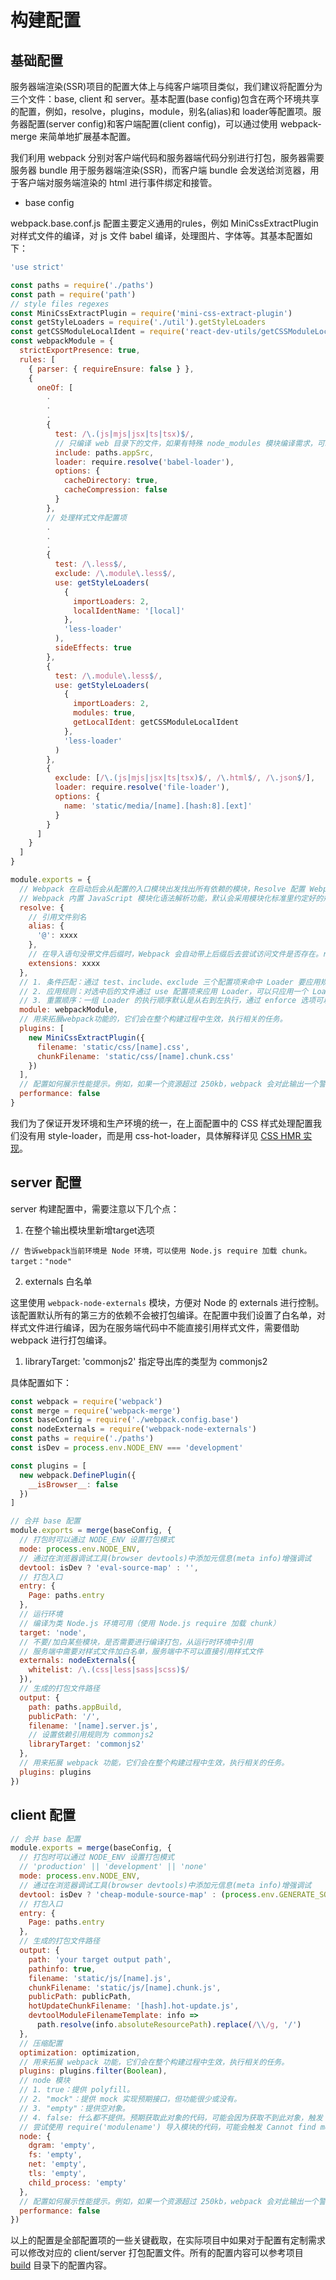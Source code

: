# 构建配置

## 基础配置

服务器端渲染(SSR)项目的配置大体上与纯客户端项目类似，我们建议将配置分为三个文件：base, client 和 server。基本配置(base config)包含在两个环境共享的配置，例如，resolve，plugins，module，别名(alias)和 loader等配置项。服务器配置(server config)和客户端配置(client config)，可以通过使用 webpack-merge 来简单地扩展基本配置。

我们利用 webpack 分别对客户端代码和服务器端代码分别进行打包，服务器需要服务器 bundle 用于服务器端渲染(SSR)，而客户端 bundle 会发送给浏览器，用于客户端对服务端渲染的 html 进行事件绑定和接管。

- base config

webpack.base.conf.js 配置主要定义通用的rules，例如 MiniCssExtractPlugin 对样式文件的编译，对 js 文件 babel 编译，处理图片、字体等。其基本配置如下：

```javascript
'use strict'

const paths = require('./paths')
const path = require('path')
// style files regexes
const MiniCssExtractPlugin = require('mini-css-extract-plugin')
const getStyleLoaders = require('./util').getStyleLoaders
const getCSSModuleLocalIdent = require('react-dev-utils/getCSSModuleLocalIdent')
const webpackModule = {
  strictExportPresence: true,
  rules: [
    { parser: { requireEnsure: false } },
    {
      oneOf: [
        .
        .
        .
        {
          test: /\.(js|mjs|jsx|ts|tsx)$/,
          // 只编译 web 目录下的文件，如果有特殊 node_modules 模块编译需求，可以在这里进行配置
          include: paths.appSrc,
          loader: require.resolve('babel-loader'),
          options: {
            cacheDirectory: true,
            cacheCompression: false
          }
        },
        // 处理样式文件配置项
        .
        .
        .
        {
          test: /\.less$/,
          exclude: /\.module\.less$/,
          use: getStyleLoaders(
            {
              importLoaders: 2,
              localIdentName: '[local]'
            },
            'less-loader'
          ),
          sideEffects: true
        },
        {
          test: /\.module\.less$/,
          use: getStyleLoaders(
            {
              importLoaders: 2,
              modules: true,
              getLocalIdent: getCSSModuleLocalIdent
            },
            'less-loader'
          )
        },
        {
          exclude: [/\.(js|mjs|jsx|ts|tsx)$/, /\.html$/, /\.json$/],
          loader: require.resolve('file-loader'),
          options: {
            name: 'static/media/[name].[hash:8].[ext]'
          }
        }
      ]
    }
  ]
}

module.exports = {
  // Webpack 在启动后会从配置的入口模块出发找出所有依赖的模块，Resolve 配置 Webpack 如何寻找模块所对应的文件。
  // Webpack 内置 JavaScript 模块化语法解析功能，默认会采用模块化标准里约定好的规则去寻找，你也可以根据自己的需要修改默认的规则。
  resolve: {
    // 引用文件别名
    alias: {
      '@': xxxx
    },
    // 在导入语句没带文件后缀时，Webpack 会自动带上后缀后去尝试访问文件是否存在。resolve.extensions 用于配置在尝试过程中用到的后缀列表。
    extensions: xxxx
  },
  // 1. 条件匹配：通过 test、include、exclude 三个配置项来命中 Loader 要应用规则的文件。
  // 2. 应用规则：对选中后的文件通过 use 配置项来应用 Loader，可以只应用一个 Loader 或者按照从后往前的顺序应用一组 Loader，同时还可以分别给Loader 传入参数。
  // 3. 重置顺序：一组 Loader 的执行顺序默认是从右到左执行，通过 enforce 选项可以让其中一个 Loader 的执行顺序放到最前或者最后。
  module: webpackModule,
  // 用来拓展webpack功能的，它们会在整个构建过程中生效，执行相关的任务。
  plugins: [
    new MiniCssExtractPlugin({
      filename: 'static/css/[name].css',
      chunkFilename: 'static/css/[name].chunk.css'
    })
  ],
  // 配置如何展示性能提示。例如，如果一个资源超过 250kb，webpack 会对此输出一个警告来通知你。
  performance: false
}
```

我们为了保证开发环境和生产环境的统一，在上面配置中的 CSS 样式处理配置我们没有用 style-loader，而是用 css-hot-loader，具体解释详见 [CSS HMR 实现](/guide/hmr.html#css-hmr-实现)。

## server 配置

server 构建配置中，需要注意以下几个点：

1. 在整个输出模块里新增target选项

```
// 告诉webpack当前环境是 Node 环境，可以使用 Node.js require 加载 chunk。
target："node"
```

2. externals 白名单

这里使用 `webpack-node-externals` 模块，方便对 Node 的 externals 进行控制。该配置默认所有的第三方的依赖不会被打包编译。在配置中我们设置了白名单，对样式文件进行编译，因为在服务端代码中不能直接引用样式文件，需要借助 webpack 进行打包编译。

1. libraryTarget: 'commonjs2' 指定导出库的类型为 commonjs2

具体配置如下：

```javascript
const webpack = require('webpack')
const merge = require('webpack-merge')
const baseConfig = require('./webpack.config.base')
const nodeExternals = require('webpack-node-externals')
const paths = require('./paths')
const isDev = process.env.NODE_ENV === 'development'

const plugins = [
  new webpack.DefinePlugin({
    __isBrowser__: false
  })
]

// 合并 base 配置
module.exports = merge(baseConfig, {
  // 打包时可以通过 NODE_ENV 设置打包模式
  mode: process.env.NODE_ENV,
  // 通过在浏览器调试工具(browser devtools)中添加元信息(meta info)增强调试
  devtool: isDev ? 'eval-source-map' : '',
  // 打包入口
  entry: {
    Page: paths.entry
  },
  // 运行环境
  // 编译为类 Node.js 环境可用（使用 Node.js require 加载 chunk）
  target: 'node',
  // 不要/加白某些模块，是否需要进行编译打包，从运行时环境中引用
  // 服务端中需要对样式文件加白名单，服务端中不可以直接引用样式文件
  externals: nodeExternals({
    whitelist: /\.(css|less|sass|scss)$/
  }),
  // 生成的打包文件路径
  output: {
    path: paths.appBuild,
    publicPath: '/',
    filename: '[name].server.js',
    // 设置依赖引用规则为 commonjs2
    libraryTarget: 'commonjs2'
  },
  // 用来拓展 webpack 功能，它们会在整个构建过程中生效，执行相关的任务。
  plugins: plugins
})
```

## client 配置

```javascript
// 合并 base 配置
module.exports = merge(baseConfig, {
  // 打包时可以通过 NODE_ENV 设置打包模式
  // 'production' || 'development' || 'none'
  mode: process.env.NODE_ENV,
  // 通过在浏览器调试工具(browser devtools)中添加元信息(meta info)增强调试
  devtool: isDev ? 'cheap-module-source-map' : (process.env.GENERATE_SOURCEMAP !== 'false' ? 'source-map' : false),
  // 打包入口
  entry: {
    Page: paths.entry
  },
  // 生成的打包文件路径
  output: {
    path: 'your target output path',
    pathinfo: true,
    filename: 'static/js/[name].js',
    chunkFilename: 'static/js/[name].chunk.js',
    publicPath: publicPath,
    hotUpdateChunkFilename: '[hash].hot-update.js',
    devtoolModuleFilenameTemplate: info =>
      path.resolve(info.absoluteResourcePath).replace(/\\/g, '/')
  },
  // 压缩配置
  optimization: optimization,
  // 用来拓展 webpack 功能，它们会在整个构建过程中生效，执行相关的任务。
  plugins: plugins.filter(Boolean),
  // node 模块
  // 1. true：提供 polyfill。
  // 2. "mock"：提供 mock 实现预期接口，但功能很少或没有。
  // 3. "empty"：提供空对象。
  // 4. false: 什么都不提供。预期获取此对象的代码，可能会因为获取不到此对象，触发 ReferenceError 而崩溃。
  // 尝试使用 require('modulename') 导入模块的代码，可能会触发 Cannot find module "modulename" 错误。
  node: {
    dgram: 'empty',
    fs: 'empty',
    net: 'empty',
    tls: 'empty',
    child_process: 'empty'
  },
  // 配置如何展示性能提示。例如，如果一个资源超过 250kb，webpack 会对此输出一个警告来通知你。
  performance: false
})
```

以上的配置是全部配置项的一些关键截取，在实际项目中如果对于配置有定制需求可以修改对应的 client/server 打包配置文件。所有的配置内容可以参考项目 [build](https://github.com/ykfe/egg-react-ssr/tree/master/build) 目录下的配置内容。
